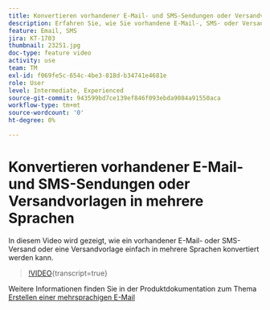 ```yaml
---
title: Konvertieren vorhandener E-Mail- und SMS-Sendungen oder Versandvorlagen in mehrere Sprachen
description: Erfahren Sie, wie Sie vorhandene E-Mail-, SMS- oder Versandvorlagen in mehrsprachige Sendungen konvertieren können.
feature: Email, SMS
jira: KT-1703
thumbnail: 23251.jpg
doc-type: feature video
activity: use
team: TM
exl-id: f069fe5c-654c-4be3-818d-b34741e4681e
role: User
level: Intermediate, Experienced
source-git-commit: 943599bd7ce139ef846f093ebda9084a91550aca
workflow-type: tm+mt
source-wordcount: '0'
ht-degree: 0%

---
```


# Konvertieren vorhandener E-Mail- und SMS-Sendungen oder Versandvorlagen in mehrere Sprachen

In diesem Video wird gezeigt, wie ein vorhandener E-Mail- oder SMS-Versand oder eine Versandvorlage einfach in mehrere Sprachen konvertiert werden kann.

>[!VIDEO](https://video.tv.adobe.com/v/23251?learn=on){transcript=true}

Weitere Informationen finden Sie in der Produktdokumentation zum Thema [Erstellen einer mehrsprachigen E-Mail](https://experienceleague.adobe.com/docs/campaign-standard/using/communication-channels/email-messages/creating-a-multilingual-email.html?lang=en)
